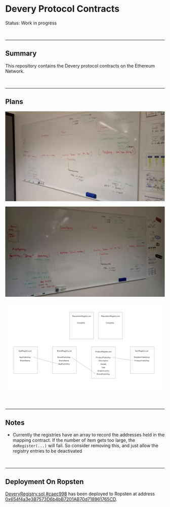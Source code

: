 # Devery Protocol Contracts

Status: Work in progress

<br />

<hr />

## Summary

This repository contains the Devery protocol contracts on the Ethereum Network.

<br />

<hr />

## Plans

![](images/photo6096086051354421244.jpg)

![](images/photo6096086051354421245.jpg)

![](images/photo6098337851168106486.jpg)

<br />

<hr />

## Notes

* Currently the registries have an array to record the addresses held in the mapping contract. If the number of item gets
  too large, the `deRegister(...)` will fail. So consider removing this, and just allow the registry entries to be deactivated

<br />

<hr />

## Deployment On Ropsten

[DeveryRegistry.sol #caec998](https://github.com/devery/devery_contracts/blob/caec998c47ca3b9d111d58b8ea1d907b131c1706/contracts/DeveryRegistry.sol)
has been deployed to Ropsten at address [0x654f4a3e3B7573D6b4bB7201AB70d718961765CD](https://ropsten.etherscan.io/address/0x654f4a3e3B7573D6b4bB7201AB70d718961765CD#code).

